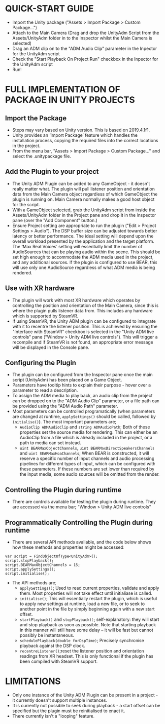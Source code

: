 # QUICK-START GUIDE

- Import the Unity package ("Assets > Import Package > Custom Package...")
- Attach to the Main Camera (Drag and drop the UnityAdm Script from the Assets/UnityAdm folder in to the Inspector whilst the Main Camera is selected)
- Drag an ADM clip on to the "ADM Audio Clip" parameter in the Inpector for the UnityAdm script
- Check the "Start Playback On Project Run" checkbox in the Inpector for the UnityAdm script
- Run!



# FULL IMPLEMENTATION OF PACKAGE IN UNITY PROJECTS

## Import the Package

- Steps may vary based on Unity version. This is based on 2019.4.1f1.
- Unity provides an ‘Import Package’ feature which handles the installation process, copying the required files into the correct locations in the project. 
- From the menu bar, "Assets > Import Package > Custom Package..." and select the .unitypackage file.

## Add the Plugin to your project

- The Unity ADM Plugin can be added to any GameObject - it doesn't really matter what. The plugin will pull listener position and orientation data from the Main Camera object regardless of which GameObject the plugin is running on. Main Camera normally makes a good host object for the script.
- With a GameObject selected, grab the UnityAdm script from inside the Assets/UnityAdm folder in the Project pane and drop it in the Inspector pane (over the "Add Component" button.)
- Ensure Project setting are appropriate to run the plugin ("Edit > Project Settings > Audio"). The DSP buffer size can be adjusted towards better latency or better performance. The ideal setting will depend upon the overall workload presented by the application and the target platform. The ‘Max Real Voices’ setting will essentially limit the number of AudioSources that can be playing audio within the scene. This should be set high enough to accommodate the ADM media used in the project, and any additional sources. If the plugin is configured to use BEAR, this will use only one AudioSource regardless of what ADM media is being rendered.

## Use with XR hardware

- The plugin will work with most XR hardware which operates by controlling the position and orientation of the Main Camera, since this is where the plugin pulls listener data from. This includes any hardware which is supported by SteamVR.
- If using SteamVR, the Unity ADM plugin can be configured to integrate with it to recentre the listener position. This is achieved by ensuring the "Interface with SteamVR" checkbox is selected in the "Unity ADM live controls" pane ("Window > Unity ADM live controls"). This will trigger a recompile and if SteamVR is not found, an appropriate error message will be displayed in the Console pane.

## Configuring the Plugin

- The plugin can be configured from the Inspector pane once the main script (UnityAdm) has been placed on a Game Object.
- Parameters have tooltip hints to explain their purpose - hover over a parameter to read a description.
- To assign the ADM media to play back, an audio clip from the project can be dropped on to the "ADM Audio Clip" parameter, or a file path can be provided using the "ADM Audio Path" parameter.
- Most parameters can be controlled programatically (when parameters are changed at runtime, `applySettings()` should be called, followed by `initialise()`). The most important parameters are;
	- `AudioClip ADMAudioClip` and `string ADMAudioPath`; Both of these properties set the source media for rendering. This can either be an AudioClip from a file which is already included in the project, or a path to media can set instead.
	- `uint BEARMaxObjectChannels`, `uint BEARMaxDirectSpeakersChannels` and `uint BEARMaxHoaChannels`; When BEAR is constructed, it will reserve a specific number of input channels and audio processing pipelines for different types of input, which can be configured with these parameters. If these numbers are set lower than required by the input media, some audio sources will be omitted from the render. 

## Controlling the Plugin during runtime

- There are controls available for testing the plugin during runtime. They are accessed via the menu bar; "Window > Unity ADM live controls"

## Programmatically Controlling the Plugin during runtime

- There are several API methods available, and the code below shows how these methods and properties might be accessed:

```
var script = FindObjectOfType<UnityAdm>();
script.stopPlayback();
script.BEARMaxObjectChannels = 15;
script.applySettings();
script.initialise();
```

- The API methods are;
	- `applySettings()`; Used to read current properties, validate and apply them. Most properties will not take effect until initialiase is called.
	- `initialise()`; This will essentially restart the plugin, which is useful to apply new settings at runtime, load a new file, or to seek to another point in the file by simply beginning again with a new start offset.
	- `startPlayback()` and `stopPlayback()`; self-explanatory: they will start and stop playback as soon as possible. Note that starting playback in this manner will still have some delay – it will be fast but cannot possibly be instantaneous.
	- `schedulePlayback(double forDspTime)`; Precisely synchronise playback against the DSP clock.
	- `recentreListener()`;reset the listener position and orientation readings from XR headset. This is only functional if the plugin has been compiled with SteamVR support.



# LIMITATIONS

- Only one instance of the Unity ADM Plugin can be present in a project - it currently doesn't support multiple instances.
- It is currently not possible to seek during playback - a start offset can be specified but the plugin must be reinitialised to enact it.
- There currently isn't a "looping" feature. 
